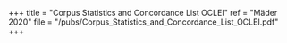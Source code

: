 +++
title = "Corpus Statistics and Concordance List OCLEI"
ref = "Mäder 2020"
file = "/pubs/Corpus_Statistics_and_Concordance_List_OCLEI.pdf"
+++

